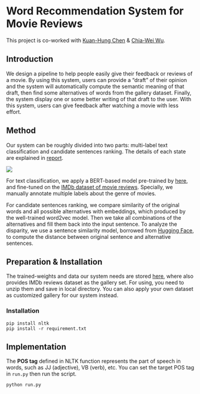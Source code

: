 # Word Recommendation System for Movie Reviews 

This project is co-worked with [Kuan-Hung Chen](https://github.com/kuanhungchen) & [Chia-Wei Wu](https://github.com/marcovwu). 
## Introduction 

We design a pipeline to help people easily give their feedback or reviews of a movie. By using this system, users can provide a “draft” of their opinion and the system will automatically compute the semantic meaning of that draft, then find some alternatives of words from the gallery dataset. Finally, the system display one or some better writing of that draft to the user. With this system, users can give feedback after watching a movie with less effort.

## Method 
Our system can be roughly divided into two parts: multi-label text classification and candidate sentences ranking. The details of each state are explained in [report](https://drive.google.com/file/d/1TfEDJJuOB2nqghRGNvNZyJrcI-Suc4eX/view?usp=sharing).

![](https://i.imgur.com/6HpN4vA.png)

For text classification, we apply a BERT-based model pre-trained by [here](https://huggingface.co/bert-base-uncased), and fine-tuned on the [IMDb dataset of movie reviews](https://www.kaggle.com/datasets/lakshmi25npathi/imdb-dataset-of-50k-movie-reviews). Specially, we manually annotate multiple labels about the genre of movies.


For candidate sentences ranking,  we compare similarity of the original words and all possible alternatives with embeddings, which produced by the well-trained word2vec model. Then we take all combinations of the alternatives and fill them back into the input sentence. To analyze the disparity, we use a sentence similarity model, borrowed from [Hugging Face](https://huggingface.co/tasks/sentence-similarity), to compute the distance between original sentence and alternative sentences. 



## Preparation & Installation 

The trained-weights and data our system needs are stored [here](https://drive.google.com/drive/folders/1VJp29A73TzXNTAjESy8cvupRs4qRFRc3?usp=sharing), where also provides IMDb reviews dataset as the gallery set. For using, you need to unzip them and save in local directory. You can also apply your own dataset as customized gallery for our system instead. 
### Installation
``pip install nltk`` \
``pip install -r requirement.txt``  

## Implementation
The **POS tag** defined in NLTK function represents the part of speech in words, such as JJ (adjective), VB (verb), etc. You can set the target POS tag in ``run.py`` then run the script.  

``python run.py``

